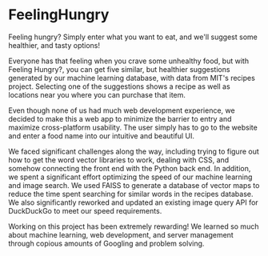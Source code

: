# FeelingHungry
Feeling hungry? Simply enter what you want to eat, and we'll suggest some healthier, and tasty options!

Everyone has that feeling when you crave some unhealthy food, but with Feeling Hungry?, you can get five similar, but healthier suggestions generated by our machine learning database, with data from MIT's recipes project. Selecting one of the suggestions shows a recipe as well as locations near you where you can purchase that item.

Even though none of us had much web development experience, we decided to make this a web app to minimize the barrier to entry and maximize cross-platform usability. The user simply has to go to the website and enter a food name into our intuitive and beautiful UI.

We faced significant challenges along the way, including trying to figure out how to get the word vector libraries to work, dealing with CSS, and somehow connecting the front end with the Python back end. In addition, we spent a significant effort optimizing the speed of our machine learning and image search. We used FAISS to generate a database of vector maps to reduce the time spent searching for similar words in the recipes database. We also significantly reworked and updated an existing image query API for DuckDuckGo to meet our speed requirements.

Working on this project has been extremely rewarding! We learned so much about machine learning, web development, and server management through copious amounts of Googling and problem solving.
